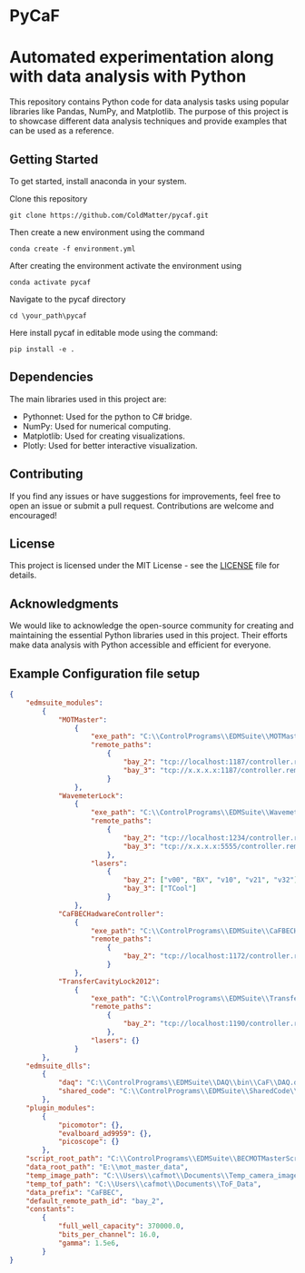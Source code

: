 # PyCaF

# Automated experimentation along with data analysis with Python

This repository contains Python code for data analysis tasks using popular libraries like Pandas, NumPy, and Matplotlib. The purpose of this project is to showcase different data analysis techniques and provide examples that can be used as a reference.

## Getting Started

To get started, install anaconda in your system.

Clone this repository
```
git clone https://github.com/ColdMatter/pycaf.git
```

Then create a new environment using the command
```
conda create -f environment.yml
```

After creating the environment activate the environment using
```
conda activate pycaf
```
Navigate to the pycaf directory
```
cd \your_path\pycaf
```
Here install pycaf in editable mode using the command:

```
pip install -e .
```

## Dependencies

The main libraries used in this project are:

- Pythonnet: Used for the python to C# bridge.
- NumPy: Used for numerical computing.
- Matplotlib: Used for creating visualizations.
- Plotly: Used for better interactive visualization.

## Contributing

If you find any issues or have suggestions for improvements, feel free to open an issue or submit a pull request. Contributions are welcome and encouraged!

## License

This project is licensed under the MIT License - see the [LICENSE](LICENSE) file for details.

## Acknowledgments

We would like to acknowledge the open-source community for creating and maintaining the essential Python libraries used in this project. Their efforts make data analysis with Python accessible and efficient for everyone.


## Example Configuration file setup
```json
{
    "edmsuite_modules":
        {
            "MOTMaster":
                {
                    "exe_path": "C:\\ControlPrograms\\EDMSuite\\MOTMaster\\bin\\CaFBEC\\MOTMaster.exe",
                    "remote_paths":
                        {
                            "bay_2": "tcp://localhost:1187/controller.rem",
                            "bay_3": "tcp://x.x.x.x:1187/controller.rem"
                        }
                },
            "WavemeterLock":
                {
                    "exe_path": "C:\\ControlPrograms\\EDMSuite\\WavemeterLock\\bin\\CaFBEC\\WavemeterLock.exe",
                    "remote_paths": 
                        {
                            "bay_2": "tcp://localhost:1234/controller.rem",
                            "bay_3": "tcp://x.x.x.x:5555/controller.rem"
                        },
                    "lasers":
                        {
                            "bay_2": ["v00", "BX", "v10", "v21", "v32"],
                            "bay_3": ["TCool"]
                        }
                },
            "CaFBECHadwareController":
                {
                    "exe_path": "C:\\ControlPrograms\\EDMSuite\\CaFBECHadwareController\\bin\\CaFBEC\\CaFBECHadwareController.exe",
                    "remote_paths":
                        {
                            "bay_2": "tcp://localhost:1172/controller.rem"
                        }
                },
            "TransferCavityLock2012":
                {
                    "exe_path": "C:\\ControlPrograms\\EDMSuite\\TransferCavityLock2012\\bin\\CaFBEC\\TransferCavityLock.exe",
                    "remote_paths":
                        {
                            "bay_2": "tcp://localhost:1190/controller.rem"
                        },
                    "lasers": {}
                }
        },
    "edmsuite_dlls":
        {
            "daq": "C:\\ControlPrograms\\EDMSuite\\DAQ\\bin\\CaF\\DAQ.dll",
            "shared_code": "C:\\ControlPrograms\\EDMSuite\\SharedCode\\bin\\CaFBEC\\SharedCode.dll"
        },
    "plugin_modules":
        {
            "picomotor": {},
            "evalboard_ad9959": {},
            "picoscope": {}
        },
    "script_root_path": "C:\\ControlPrograms\\EDMSuite\\BECMOTMasterScripts",
    "data_root_path": "E:\\mot_master_data",
    "temp_image_path": "C:\\Users\\cafmot\\Documents\\Temp_camera_images",
    "temp_tof_path": "C:\\Users\\cafmot\\Documents\\ToF_Data",
    "data_prefix": "CaFBEC",
    "default_remote_path_id": "bay_2",
    "constants":
        {
            "full_well_capacity": 370000.0,
            "bits_per_channel": 16.0,
            "gamma": 1.5e6,
        }
}
``` 